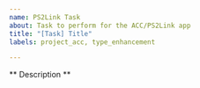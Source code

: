 ```yaml
---
name: PS2Link Task
about: Task to perform for the ACC/PS2Link app
title: "[Task] Title"
labels: project_acc, type_enhancement

---
```


** Description **
